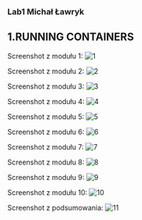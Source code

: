 ### Lab1 Michał Ławryk

## 1.RUNNING CONTAINERS

Screenshot z modułu 1:
![1](images/1.png)

Screenshot z modułu 2:
![2](images/2.png)

Screenshot z modułu 3:
![3](images/3.png)

Screenshot z modułu 4:
![4](images/4.png)

Screenshot z modułu 5:
![5](images/5.png)

Screenshot z modułu 6:
![6](images/6.png)

Screenshot z modułu 7:
![7](images/7.png)

Screenshot z modułu 8:
![8](images/8.png)

Screenshot z modułu 9:
![9](images/9.png)

Screenshot z modułu 10:
![10](images/10.png)

Screenshot z podsumowania:
![11](images/11.png)